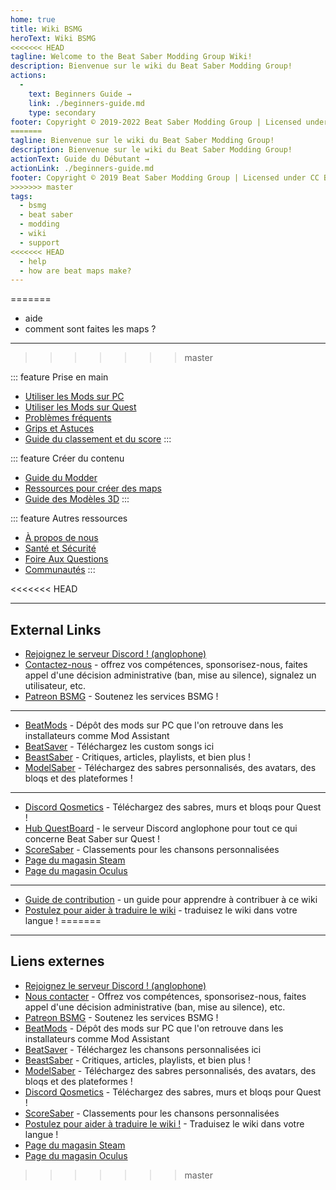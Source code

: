 ```yaml
---
home: true
title: Wiki BSMG
heroText: Wiki BSMG
<<<<<<< HEAD
tagline: Welcome to the Beat Saber Modding Group Wiki!
description: Bienvenue sur le wiki du Beat Saber Modding Group!
actions:
  - 
    text: Beginners Guide →
    link: ./beginners-guide.md
    type: secondary
footer: Copyright © 2019-2022 Beat Saber Modding Group | Licensed under CC BY-NC-SA 4.0
=======
tagline: Bienvenue sur le wiki du Beat Saber Modding Group!
description: Bienvenue sur le wiki du Beat Saber Modding Group!
actionText: Guide du Débutant →
actionLink: ./beginners-guide.md
footer: Copyright © 2019 Beat Saber Modding Group | Licensed under CC BY-NC-SA 4.0
>>>>>>> master
tags:
  - bsmg
  - beat saber
  - modding
  - wiki
  - support
<<<<<<< HEAD
  - help
  - how are beat maps make?
---
```


<!-- markdownlint-disable MD041 -->
=======
  - aide
  - comment sont faites les maps ?
---

>>>>>>> master
<!-- markdownlint-disable MD033 -->
<div class='features'>

::: feature Prise en main
* [Utiliser les Mods sur PC](./pc-modding.md)
* [Utiliser les Mods sur Quest](./quest-modding.md)
* [Problèmes fréquents](./support/)
* [Grips et Astuces](./grips-and-tricks.md)
* [Guide du classement et du score](./ranking-guide.md)
:::

::: feature Créer du contenu
* [Guide du Modder](/fr/modding/)
* [Ressources pour créer des maps](/fr/mapping/)
* [Guide des Modèles 3D](/fr/models/)
:::

::: feature Autres ressources
* [À propos de nous](/fr/about/)
* [Santé et Sécurité](./health-and-safety.md)
* [Foire Aux Questions](/fr/faq/)
* [Communautés](/fr/communities/)
:::

</div>
<<<<<<< HEAD

---

<h2 class='noborder'>External Links</h2>
<!-- markdownlint-enable MD033 -->

* [Rejoignez le serveur Discord ! (anglophone)](https://discord.gg/beatsabermods)
* [Contactez-nous](https://bsmg.dev/contact) - offrez vos compétences, sponsorisez-nous, faites appel d'une décision administrative (ban, mise au silence), signalez un utilisateur, etc.
* [Patreon BSMG](https://www.patreon.com/beatsabermods) - Soutenez les services BSMG !

---

* [BeatMods](https://beatmods.com) - Dépôt des mods sur PC que l'on retrouve dans les installateurs comme Mod Assistant
* [BeatSaver](https://beatsaver.com/) - Téléchargez les custom songs ici
* [BeastSaber](https://bsaber.com/) - Critiques, articles, playlists, et bien plus !
* [ModelSaber](https://modelsaber.com/) - Téléchargez des sabres personnalisés, des avatars, des bloqs et des plateformes !

---

* [Discord Qosmetics](https://discord.gg/qosmetics) - Téléchargez des sabres, murs et bloqs pour Quest !
* [Hub QuestBoard](https://discord.gg/d6DyW9v) - le serveur Discord anglophone pour tout ce qui concerne Beat Saber sur Quest !
* [ScoreSaber](https://scoresaber.com/) - Classements pour les chansons personnalisées
* [Page du magasin Steam](https://store.steampowered.com/app/620980/Beat_Saber/)
* [Page du magasin Oculus](https://www.oculus.com/experiences/rift/1304877726278670/)

---

* [Guide de contribution](https://docs.google.com/document/d/1r6IP6l3uo8rc__GxfLkpaToxheeXotdYaKEj3oWB2js/edit?usp=sharing) - un guide pour apprendre à contribuer à ce wiki
* [Postulez pour aider à traduire le wiki](https://forms.gle/e3BqA3poMjESARe76) - traduisez le wiki dans votre langue !
=======
<!-- markdownlint-enable MD033 -->

---

## Liens externes

* [Rejoignez le serveur Discord ! (anglophone)](https://discord.gg/beatsabermods)
* [Nous contacter](https://bsmg.dev/contact) - Offrez vos compétences, sponsorisez-nous, faites appel d'une décision administrative (ban, mise au silence), etc.
* [Patreon BSMG](https://www.patreon.com/beatsabermods) - Soutenez les services BSMG !
* [BeatMods](https://beatmods.com) - Dépôt des mods sur PC que l'on retrouve dans les installateurs comme Mod Assistant
* [BeatSaver](https://beatsaver.com/) - Téléchargez les chansons personnalisées ici
* [BeastSaber](https://bsaber.com/) - Critiques, articles, playlists, et bien plus !
* [ModelSaber](https://modelsaber.com/) - Téléchargez des sabres personnalisés, des avatars, des bloqs et des plateformes !
* [Discord Qosmetics](https://discord.gg/qosmetics) - Téléchargez des sabres, murs et bloqs pour Quest !
* [ScoreSaber](https://scoresaber.com/) - Classements pour les chansons personnalisées
* [Postulez pour aider à traduire le wiki !](https://forms.gle/e3BqA3poMjESARe76) - Traduisez le wiki dans votre langue !
* [Page du magasin Steam](https://store.steampowered.com/app/620980/Beat_Saber/)
* [Page du magasin Oculus](https://www.oculus.com/experiences/rift/1304877726278670/)
>>>>>>> master
